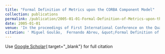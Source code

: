 ```yaml
---
title: "Formal Definition of Metrics upon the CORBA Component Model"
collection: publications
permalink: /publication/2005-01-01-Formal-Definition-of-Metrics-upon-the-CORBA-Component-Model
date: 2005-01-01
venue: 'In the proceedings of First International Conference on the Quality of Software Architectures (QoSA&apos;2005), and Proceedings of the Second International conference on Software Quality'
citation: ' Miguel Goulão,  Fernando Abreu, &quot;Formal Definition of Metrics upon the CORBA Component Model.&quot; In the proceedings of First International Conference on the Quality of Software Architectures (QoSA&amp;apos;2005), and Proceedings of the Second International conference on Software Quality, 2005.'
---
```

Use [Google Scholar](https://scholar.google.com/scholar?q=Formal+Definition+of+Metrics+upon+the+CORBA+Component+Model){:target="_blank"} for full citation
